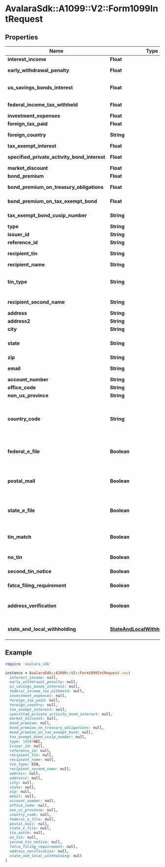 # AvalaraSdk::A1099::V2::Form1099IntRequest

## Properties

| Name | Type | Description | Notes |
| ---- | ---- | ----------- | ----- |
| **interest_income** | **Float** | Interest Income | [optional] |
| **early_withdrawal_penalty** | **Float** | Early Withdrawl Penalty | [optional] |
| **us_savings_bonds_interest** | **Float** | Interest on U.S. Savings Bonds and Treasury obligations | [optional] |
| **federal_income_tax_withheld** | **Float** | Federal income tax withheld | [optional] |
| **investment_expenses** | **Float** | Investment Expenses | [optional] |
| **foreign_tax_paid** | **Float** | Foreign tax paid | [optional] |
| **foreign_country** | **String** | Foreign country or U.S. possession | [optional] |
| **tax_exempt_interest** | **Float** | Tax-Exempt Interest | [optional] |
| **specified_private_activity_bond_interest** | **Float** | Specified Private activity | [optional] |
| **market_discount** | **Float** | Market Discount | [optional] |
| **bond_premium** | **Float** | Bond Premium | [optional] |
| **bond_premium_on_treasury_obligations** | **Float** | Bond Premium on Treasury obligations | [optional] |
| **bond_premium_on_tax_exempt_bond** | **Float** | Bond Premium on tax exempt bond | [optional] |
| **tax_exempt_bond_cusip_number** | **String** | Tax exempt bond CUSIP no. | [optional] |
| **type** | **String** |  | [optional] |
| **issuer_id** | **String** | Issuer ID | [optional] |
| **reference_id** | **String** | Reference ID | [optional] |
| **recipient_tin** | **String** | Recipient Tax ID Number | [optional] |
| **recipient_name** | **String** | Recipient name | [optional] |
| **tin_type** | **String** | Type of TIN (Tax ID Number). Will be one of:  * SSN  * EIN  * ITIN  * ATIN | [optional] |
| **recipient_second_name** | **String** | Recipient second name | [optional] |
| **address** | **String** | Address | [optional] |
| **address2** | **String** | Address line 2 | [optional] |
| **city** | **String** | City | [optional] |
| **state** | **String** | US state. Required if CountryCode is \&quot;US\&quot;. | [optional] |
| **zip** | **String** | Zip/postal code | [optional] |
| **email** | **String** | Recipient email address | [optional] |
| **account_number** | **String** | Account number | [optional] |
| **office_code** | **String** | Office code | [optional] |
| **non_us_province** | **String** | Foreign province | [optional] |
| **country_code** | **String** | Country code, as defined at https://www.irs.gov/e-file-providers/country-codes | [optional] |
| **federal_e_file** | **Boolean** | Boolean indicating that federal e-filing should be scheduled for this form | [optional] |
| **postal_mail** | **Boolean** | Boolean indicating that postal mailing to the recipient should be scheduled for this form | [optional] |
| **state_e_file** | **Boolean** | Boolean indicating that state e-filing should be scheduled for this form | [optional] |
| **tin_match** | **Boolean** | Boolean indicating that TIN Matching should be scheduled for this form | [optional] |
| **no_tin** | **Boolean** | Indicates whether the recipient has no TIN | [optional] |
| **second_tin_notice** | **Boolean** | Second TIN notice in three years | [optional] |
| **fatca_filing_requirement** | **Boolean** | Fatca filing requirement | [optional] |
| **address_verification** | **Boolean** | Boolean indicating that address verification should be scheduled for this form | [optional] |
| **state_and_local_withholding** | [**StateAndLocalWithholdingRequest**](StateAndLocalWithholdingRequest.md) | State and local withholding information | [optional] |

## Example

```ruby
require 'avalara_sdk'

instance = AvalaraSdk::A1099::V2::Form1099IntRequest.new(
  interest_income: null,
  early_withdrawal_penalty: null,
  us_savings_bonds_interest: null,
  federal_income_tax_withheld: null,
  investment_expenses: null,
  foreign_tax_paid: null,
  foreign_country: null,
  tax_exempt_interest: null,
  specified_private_activity_bond_interest: null,
  market_discount: null,
  bond_premium: null,
  bond_premium_on_treasury_obligations: null,
  bond_premium_on_tax_exempt_bond: null,
  tax_exempt_bond_cusip_number: null,
  type: 1099-NEC,
  issuer_id: null,
  reference_id: null,
  recipient_tin: null,
  recipient_name: null,
  tin_type: EIN,
  recipient_second_name: null,
  address: null,
  address2: null,
  city: null,
  state: null,
  zip: null,
  email: null,
  account_number: null,
  office_code: null,
  non_us_province: null,
  country_code: null,
  federal_e_file: null,
  postal_mail: null,
  state_e_file: null,
  tin_match: null,
  no_tin: null,
  second_tin_notice: null,
  fatca_filing_requirement: null,
  address_verification: null,
  state_and_local_withholding: null
)
```

